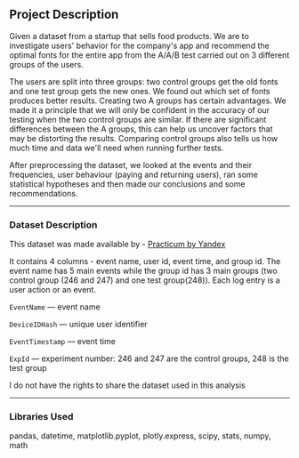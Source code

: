 ## Project Description

Given a dataset from a startup that sells food products. We are to investigate users' behavior for the company's app and recommend the optimal fonts for the entire 
app from the A/A/B test carried out on 3 different groups of the users. 

The users are split into three groups: two control groups get the old fonts and one test group gets the new ones. We found out which set of fonts produces better 
results. Creating two A groups has certain advantages. We made it a principle that we will only be confident in the accuracy of our testing when the two control 
groups are similar. If there are significant differences between the A groups, this can help us uncover factors that may be distorting the results. 
Comparing control groups also tells us how much time and data we'll need when running further tests. 

After preprocessing the dataset, we looked at the events and their frequencies, user behaviour (paying and returning users), ran some statistical hypotheses and 
then made our conclusions and some recommendations.

---
### Dataset Description

This dataset was made available by - [Practicum by Yandex](https://www.practicum100.com/)

It contains 4 columns - event name, user id, event time, and group id. The event name has 5 main events while the group id has 3 main groups (two control 
group (246 and 247) and one test group(248)). Each log entry is a user action or an event.

`EventName` — event name

`DeviceIDHash` — unique user identifier

`EventTimestamp` — event time

`ExpId` — experiment number: 246 and 247 are the control groups, 248 is the test group

I do not have the rights to share the dataset used in this analysis

---

### Libraries Used

pandas, datetime, matplotlib.pyplot, plotly.express, scipy, stats, numpy, math
